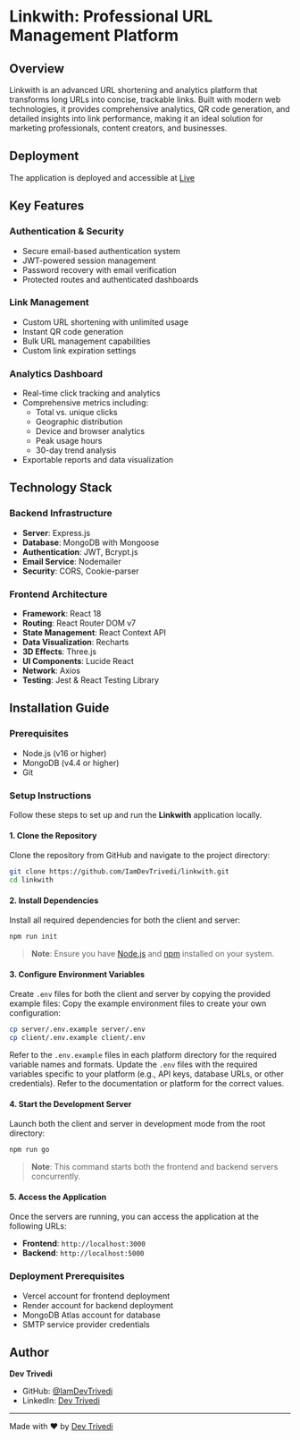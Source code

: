 # Linkwith: Professional URL Management Platform


## Overview

Linkwith is an advanced URL shortening and analytics platform that transforms long URLs into concise, trackable links. Built with modern web technologies, it provides comprehensive analytics, QR code generation, and detailed insights into link performance, making it an ideal solution for marketing professionals, content creators, and businesses.

## Deployment

The application is deployed and accessible at [Live](https://linkwith.vercel.app)

## Key Features

### Authentication & Security

- Secure email-based authentication system
- JWT-powered session management
- Password recovery with email verification
- Protected routes and authenticated dashboards

### Link Management

- Custom URL shortening with unlimited usage
- Instant QR code generation
- Bulk URL management capabilities
- Custom link expiration settings

### Analytics Dashboard

- Real-time click tracking and analytics
- Comprehensive metrics including:
  - Total vs. unique clicks
  - Geographic distribution
  - Device and browser analytics
  - Peak usage hours
  - 30-day trend analysis
- Exportable reports and data visualization

## Technology Stack

### Backend Infrastructure

- **Server**: Express.js
- **Database**: MongoDB with Mongoose
- **Authentication**: JWT, Bcrypt.js
- **Email Service**: Nodemailer
- **Security**: CORS, Cookie-parser

### Frontend Architecture

- **Framework**: React 18
- **Routing**: React Router DOM v7
- **State Management**: React Context API
- **Data Visualization**: Recharts
- **3D Effects**: Three.js
- **UI Components**: Lucide React
- **Network**: Axios
- **Testing**: Jest & React Testing Library

## Installation Guide

### Prerequisites

- Node.js (v16 or higher)
- MongoDB (v4.4 or higher)
- Git


### Setup Instructions

Follow these steps to set up and run the **Linkwith** application locally.

#### 1. Clone the Repository

Clone the repository from GitHub and navigate to the project directory:

```bash
git clone https://github.com/IamDevTrivedi/linkwith.git
cd linkwith
```

#### 2. Install Dependencies

Install all required dependencies for both the client and server:

```bash
npm run init
```

> **Note**: Ensure you have [Node.js](https://nodejs.org/) and [npm](https://www.npmjs.com/) installed on your system.

#### 3. Configure Environment Variables

Create `.env` files for both the client and server by copying the provided example files:
Copy the example environment files to create your own configuration:

```bash
cp server/.env.example server/.env
cp client/.env.example client/.env
```

Refer to the `.env.example` files in each platform directory for the required variable names and formats.
Update the `.env` files with the required variables specific to your platform (e.g., API keys, database URLs, or other credentials). Refer to the documentation or platform for the correct values.

#### 4. Start the Development Server

Launch both the client and server in development mode from the root directory:

```bash
npm run go
```

> **Note**: This command starts both the frontend and backend servers concurrently.

#### 5. Access the Application

Once the servers are running, you can access the application at the following URLs:

- **Frontend**: `http://localhost:3000`
- **Backend**: `http://localhost:5000`

### Deployment Prerequisites

- Vercel account for frontend deployment
- Render account for backend deployment
- MongoDB Atlas account for database
- SMTP service provider credentials


## Author

**Dev Trivedi**

- GitHub: [@IamDevTrivedi](https://github.com/IamDevTrivedi)
- LinkedIn: [Dev Trivedi](https://www.linkedin.com/in/contact-devtrivedi/)


---

Made with ❤️ by [Dev Trivedi](https://github.com/IamDevTrivedi)
